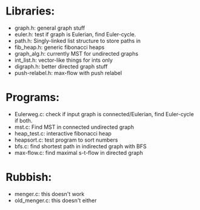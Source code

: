 # Libraries:
 * graph.h: general graph stuff
 * euler.h: test if graph is Eulerian, find Euler-cycle.
 * path.h: Singly-linked list structure to store paths in
 * fib\_heap.h: generic fibonacci heaps
 * graph\_alg.h: currently MST for undirected graphs
 * int_list.h: vector-like things for ints only
 * digraph.h: better directed graph stuff
 * push-relabel.h: max-flow with push relabel

# Programs:
 * Eulerweg.c: check if input graph is connected/Eulerian, find Euler-cycle if both.
 * mst.c: Find MST in connected undirected graph
 * heap\_test.c: interactive fibonacci heap
 * heapsort.c: test program to sort numbers
 * bfs.c: find shortest path in indirected graph with BFS
 * max-flow.c: find maximal s-t-flow in directed graph

# Rubbish:
 * menger.c: this doesn't work
 * old_menger.c: this doesn't either
